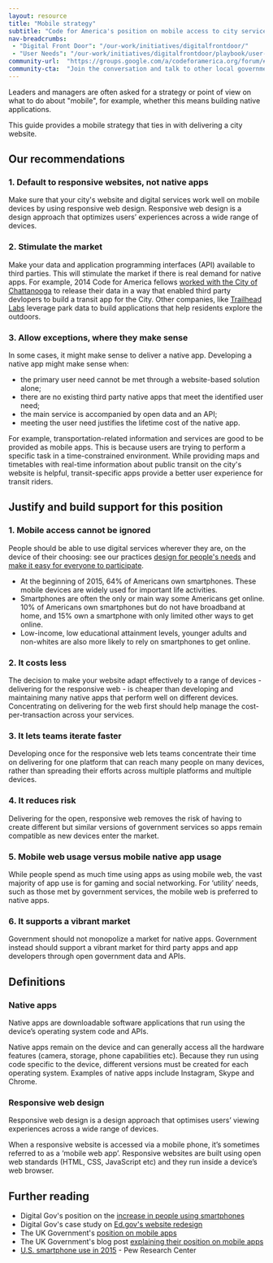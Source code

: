```yaml
---
layout: resource
title: "Mobile strategy"
subtitle: "Code for America's position on mobile access to city services"
nav-breadcrumbs:
 - "Digital Front Door": "/our-work/initiatives/digitalfrontdoor/"
 - "User Needs": "/our-work/initiatives/digitalfrontdoor/playbook/user-needs/"
community-url:	"https://groups.google.com/a/codeforamerica.org/forum/#!forum/digital-front-door"
community-cta:	"Join the conversation and talk to other local government staff in our Digital Front Door community."
---
```


Leaders and managers are often asked for a strategy or point of view on what to do about "mobile", for example, whether this means building native applications.

This guide provides a mobile strategy that ties in with delivering a city website.

## Our recommendations

### 1. Default to responsive websites, not native apps

Make sure that your city's website and digital services work well on mobile devices by using responsive web design. Responsive web design is a design approach that optimizes users’ experiences across a wide range of devices.

### 2. Stimulate the market

Make your data and application programming interfaces (API) available to third parties. This will stimulate the market if there is real demand for native apps. For example, 2014 Code for America fellows [worked with the City of Chattanooga](https://www.youtube.com/watch?v=dBAf2kwLx4k&index=38&list=PL65XgbSILalWFStqV0z0N9pvftstJ8AAh) to release their data in a way that enabled third party devlopers to build a transit app for the City. Other companies, like [Trailhead Labs](http://www.trailheadlabs.com/) leverage park data to build applications that help residents explore the outdoors.

### 3. Allow exceptions, where they make sense

In some cases, it might make sense to deliver a native app. Developing a native app might make sense when:

 - the primary user need cannot be met through a website-based solution alone;
 - there are no existing third party native apps that meet the identified user need;
 - the main service is accompanied by open data and an API;
 - meeting the user need justifies the lifetime cost of the native app.

For example, transportation-related information and services are good to be provided as mobile apps. This is because users are trying to perform a specific task in a time-constrained environment. While providing maps and timetables with real-time information about public transit on the city's website is helpful, transit-specific apps provide a better user experience for transit riders.

## Justify and build support for this position

### 1. Mobile access cannot be ignored

People should be able to use digital services wherever they are, on the device of their choosing: see our practices [design for people's needs](/governments/practices/#needs) and [make it easy for everyone to participate](/governments/practices/#everyone). 

 - At the beginning of 2015, 64% of Americans own smartphones. These mobile devices are widely used for important life activities.
 - Smartphones are often the only or main way some Americans get online. 10% of Americans own smartphones but do not have broadband at home, and 15% own a smartphone with only limited other ways to get online.
 - Low-income, low educational attainment levels, younger adults and non-whites are also more likely to rely on smartphones to get online.

### 2. It costs less

The decision to make your website adapt effectively to a range of devices - delivering for the responsive web - is cheaper than developing and maintaining many native apps that perform well on different devices. Concentrating on delivering for the web first should help manage the cost-per-transaction across your services.

### 3. It lets teams iterate faster

Developing once for the responsive web lets teams concentrate their time on delivering for one platform that can reach many people on many devices, rather than spreading their efforts across multiple platforms and multiple devices.

### 4. It reduces risk

Delivering for the open, responsive web removes the risk of having to create different but similar versions of government services so apps remain compatible as new devices enter the market.

### 5. Mobile web usage versus mobile native app usage

While people spend as much time using apps as using mobile web, the vast majority of app use is for gaming and social networking. For ‘utility’ needs, such as those met by government services, the mobile web is preferred to native apps.

### 6. It supports a vibrant market

Government should not monopolize a market for native apps. Government instead should support a vibrant market for third party apps and app developers through open government data and APIs.  

## Definitions

### Native apps

Native apps are downloadable software applications that run using the device’s operating system code and APIs.

Native apps remain on the device and can generally access all the hardware features (camera, storage, phone capabilities etc). Because they run using code specific to the device, different versions must be created for each operating system. Examples of native apps include Instagram, Skype and Chrome.

### Responsive web design

Responsive web design is a design approach that optimises users’ viewing experiences across a wide range of devices.

When a responsive website is accessed via a mobile phone, it’s sometimes referred to as a ‘mobile web app’. Responsive websites are built using open web standards (HTML, CSS, JavaScript etc) and they run inside a device’s web browser.


## Further reading

 - Digital Gov's position on the [increase in people using smartphones](https://www.digitalgov.gov/2015/03/31/trends-on-tuesday-smartphone-market-growth-makes-mobile-friendly-a-must/)
 - Digital Gov's case study on [Ed.gov's website redesign](https://www.digitalgov.gov/2015/01/29/how-government-will-accelerate-anytime-anywhere-services-and-information-in-2015/)
 - The UK Government's [position on mobile apps](https://www.gov.uk/service-manual/making-software/standalone-apps.html)
 - The UK Government's blog post [explaining their position on mobile apps](https://gds.blog.gov.uk/2013/03/12/were-not-appy-not-appy-at-all/)
 - [U.S. smartphone use in 2015](http://www.pewinternet.org/2015/04/01/us-smartphone-use-in-2015/) - Pew Research Center
